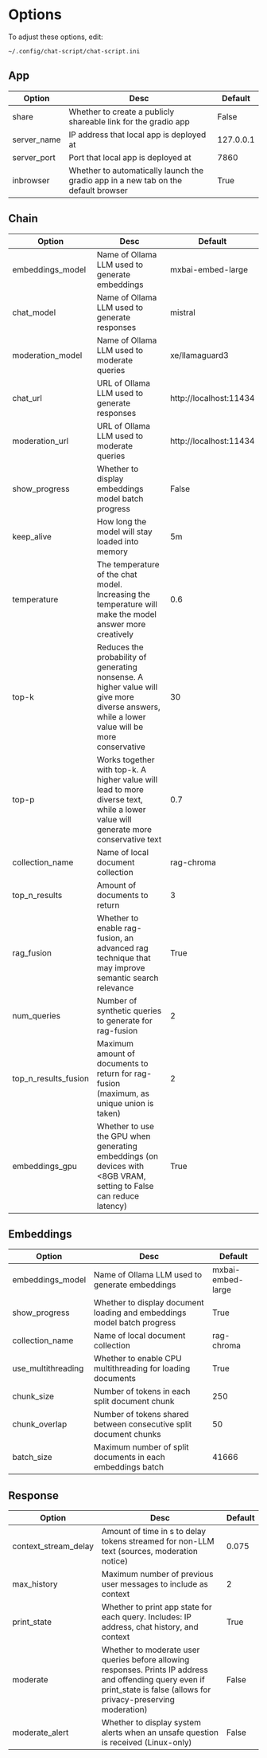 # Options


To adjust these options, edit:

    ~/.config/chat-script/chat-script.ini

## App

| Option        | Desc                                                                               | Default       |
| ------------- | ---------------------------------------------------------------------------------- | ------------- |
| share         | Whether to create a publicly shareable link for the gradio app                     | False         |
| server_name   | IP address that local app is deployed at                                           | 127.0.0.1     |
| server_port   | Port that local app is deployed at                                                 | 7860          |
| inbrowser     | Whether to automatically launch the gradio app in a new tab on the default browser | True          |

## Chain

| Option               | Desc          | Default                |
| -------------------- | ------------- | ---------------------- |
| embeddings_model     | Name of Ollama LLM used to generate embeddings                                                                                     | mxbai-embed-large      |
| chat_model           | Name of Ollama LLM used to generate responses                                                                                      | mistral                |
| moderation_model     | Name of Ollama LLM used to moderate queries                                                                                        | xe/llamaguard3         |
| chat_url             | URL of Ollama LLM used to generate responses                                                                                       | http://localhost:11434 |
| moderation_url       | URL of Ollama LLM used to moderate queries                                                                                         | http://localhost:11434 |
| show_progress        | Whether to display embeddings model batch progress                                                                                 | False                  |
| keep_alive           | How long the model will stay loaded into memory                                                                                    | 5m                     |
| temperature          | The temperature of the chat model. Increasing the temperature will make the model answer more creatively                           | 0.6                    |
| top-k | Reduces the probability of generating nonsense. A higher value will give more diverse answers, while a lower value will be more conservative      | 30                     |
| top-p                | Works together with top-k. A higher value will lead to more diverse text, while a lower value will generate more conservative text | 0.7                    |
| collection_name      | Name of local document collection                                                                                                  | rag-chroma             |
| top_n_results        | Amount of documents to return                                                                                                      | 3                      |
| rag_fusion           | Whether to enable rag-fusion, an advanced rag technique that may improve semantic search relevance                                 | True                   |
| num_queries          | Number of synthetic queries to generate for rag-fusion                                                                             | 2                      |
| top_n_results_fusion | Maximum amount of documents to return for rag-fusion (maximum, as unique union is taken)                                           | 2                      |
| embeddings_gpu       | Whether to use the GPU when generating embeddings (on devices with <8GB VRAM, setting to False can reduce latency)                 | True                   |

## Embeddings

| Option             | Desc                                                                    | Default           |
| ------------------ | ----------------------------------------------------------------------- | ----------------- |
| embeddings_model   | Name of Ollama LLM used to generate embeddings                          | mxbai-embed-large |
| show_progress      | Whether to display document loading and embeddings model batch progress | True              |
| collection_name    | Name of local document collection                                       | rag-chroma        |
| use_multithreading | Whether to enable CPU multithreading for loading documents              | True              |
| chunk_size         | Number of tokens in each split document chunk                           | 250               |
| chunk_overlap      | Number of tokens shared between consecutive split document chunks       | 50                |
| batch_size         | Maximum number of split documents in each embeddings batch              | 41666             |

## Response

| Option               | Desc                                                                                                                                                                      | Default       |
| -------------------- | ------------------------------------------------------------------------------------------------------------------------------------------------------------------------- | ------------- |
| context_stream_delay | Amount of time in s to delay tokens streamed for non-LLM text (sources, moderation notice)                                                                                | 0.075         |
| max_history          | Maximum number of previous user messages to include as context                                                                                                            | 2             |
| print_state          | Whether to print app state for each query. Includes: IP address, chat history, and context                                                                                | True          |
| moderate             | Whether to moderate user queries before allowing responses. Prints IP address and offending query even if print_state is false (allows for privacy-preserving moderation) | False         |
| moderate_alert       | Whether to display system alerts when an unsafe question is received (Linux-only)                                                                                        | False         |
